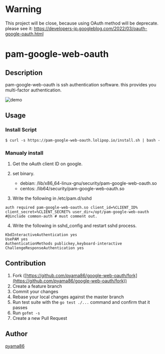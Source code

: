 # Warning
This project will be close, because using OAuth method will be deprecate.
please see it: https://developers-jp.googleblog.com/2022/03/oauth-google-oauth.html

# pam-google-web-oauth
## Description
pam-google-web-oauth is ssh authentication software.
this provides you multi-factor authentication.


![demo](https://github.com/pyama86/google-web-oauth/blob/master/media/demo.gif)
## Usage

### Install Script
```
$ curl -s https://pam-google-web-oauth.lolipop.io/install.sh | bash -
```

### Manualy install

1. Get the oAuth client ID on google.
2. set binary.
   - debian: /lib/x86_64-linux-gnu/security/pam-google-web-oauth.so
   - centos: /lib64/security/pam-google-web-oauth.so

3. Write the following in /etc/pam.d/sshd
```
auth required pam-google-web-oauth.so client_id=%CLIENT_ID% client_secret=%CLIENT_SECRET% user_dir=/opt/pam-google-web-oauth
#@include common-auth # must comment out.
```

4. Write the following in sshd_config and restart sshd process.

```
KbdInteractiveAuthentication yes
UsePAM yes
AuthenticationMethods publickey,keyboard-interactive
ChallengeResponseAuthentication yes
```

## Contribution

1. Fork ([https://github.com/pyama86/google-web-oauth/fork](https://github.com/pyama86/google-web-oauth/fork))
1. Create a feature branch
1. Commit your changes
1. Rebase your local changes against the master branch
1. Run test suite with the `go test ./...` command and confirm that it passes
1. Run `gofmt -s`
1. Create a new Pull Request

## Author

[pyama86](https://github.com/pyama86)
